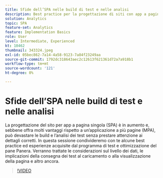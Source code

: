 ```yaml
---
title: Sfide dell’SPA nelle build di test e nelle analisi
description: Best practice per la progettazione di siti con app a pagina singola (SPA) e lezioni apprese dal programma di test e ottimizzazione di Panera Bread. Esamineremo le considerazioni sul livello dei dati, le implicazioni della consegna dei test al caricamento o alla visualizzazione della pagina
solution: Analytics
topic: SPA
feature-set: Analytics
feature: Implementation Basics
role: User
level: Intermediate, Experienced
kt: 10462
thumbnail: 343324.jpeg
exl-id: 05bec862-7a14-4a58-9123-7a84f23249aa
source-git-commit: 1792dc318643aec2c12613f621361d72a7a918b1
workflow-type: tm+mt
source-wordcount: '121'
ht-degree: 0%

---
```


# Sfide dell’SPA nelle build di test e nelle analisi

La progettazione del sito per app a pagina singola (SPA) è in aumento e, sebbene offra molti vantaggi rispetto a un’applicazione a più pagine (MPA), può devastare le build e l’analisi dei test senza prestare attenzione ai dettagli corretti. In questa sessione condivideremo con te alcune best practice ed esperienze acquisite dal programma di test e ottimizzazione del pane Panera. Verranno trattate le considerazioni sul livello dei dati, le implicazioni della consegna dei test al caricamento o alla visualizzazione della pagina e altro ancora.

>[!VIDEO](https://video.tv.adobe.com/v/343324/?quality=12&learn=on)
